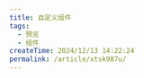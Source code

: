 ```yaml
---
title: 自定义组件
tags:
  - 预览
  - 组件
createTime: 2024/12/13 14:22:24
permalink: /article/xtsk987u/
---
```


<CustomComponent />
